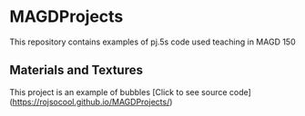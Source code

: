 # MAGDProjects

This repository contains examples of pj.5s code used teaching in MAGD 150

## Materials and Textures

This project is an example of bubbles
[Click to see source code] (https://rojsocool.github.io/MAGDProjects/)
